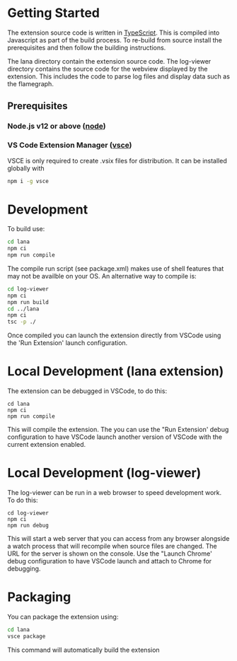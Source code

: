 # Getting Started

The extension source code is written in [TypeScript](https://www.typescriptlang.org/). This is compiled into Javascript as part of the build process. To re-build from source install the prerequisites and then follow the building instructions. 

The lana directory contain the extension source code. The log-viewer directory contains the source code for the webview displayed by the extension. This includes the code to parse log files and display data such as the flamegraph.

## Prerequisites 

### Node.js v12 or above ([node](https://nodejs.org/en/))

### VS Code Extension Manager ([vsce](https://github.com/microsoft/vscode-vsce))

VSCE is only required to create .vsix files for distribution. It can be installed globally with
```sh
npm i -g vsce
```

# Development

To build use:

```sh
cd lana
npm ci
npm run compile
```

The compile run script (see package.xml) makes use of shell features that may not be availble on your OS. An alternative way to compile is:

```sh
cd log-viewer
npm ci
npm run build
cd ../lana
npm ci
tsc -p ./
```

Once compiled you can launch the extension directly from VSCode using the 'Run Extension' launch configuration.

# Local Development (lana extension)

The extension can be debugged in VSCode, to do this:

    cd lana
    npm ci
    npm run compile


This will compile the extension. The you can use the "Run Extension' debug configuration to have VSCode launch another version of VSCode with the current extension enabled.  

# Local Development (log-viewer)

The log-viewer can be run in a web browser to speed development work. To do this:

    cd log-viewer
    npm ci
    npm run debug

This will start a web server that you can access from any browser alongside a watch process that will recompile when source files are changed. The URL for the server is shown on the console. Use the "Launch Chrome' debug configuration to have VSCode launch and attach to Chrome for debugging.  

# Packaging

You can package the extension using:

```sh
cd lana
vsce package
```

This command will automatically build the extension
